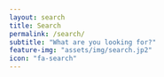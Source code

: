 ```yaml
---
layout: search
title: Search
permalink: /search/
subtitle: "What are you looking for?"
feature-img: "assets/img/search.jp2"
icon: "fa-search"
---
```

